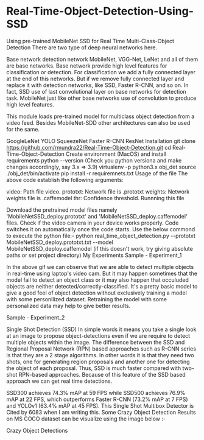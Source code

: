 # Real-Time-Object-Detection-Using-SSD
Using pre-trained MobileNet SSD for Real Time Multi-Class-Object Detection
There are two type of deep neural networks here.

Base network
detection network
MobileNet, VGG-Net, LeNet and all of them are base networks. Base network provide high level features for classification or detection. For classification we add a fully connected layer at the end of this networks. But if we remove fully connected layer and replace it with detection networks, like SSD, Faster R-CNN, and so on. In fact, SSD use of last convolutional layer on base networks for detection task. MobileNet just like other base networks use of convolution to produce high level features.

This module loads pre-trained model for multiclass object detection from a video feed. Besides MobileNet-SDD other architectures can also be used for the same.

GoogleLeNet
YOLO
SqueezeNet
Faster R-CNN
ResNet
Installation
git clone https://github.com/rmundra22/Real-Time-Object-Detection.git
cd Real-Time-Object-Detection
Create environment (MacOS) and install requirements
python --version (Check you python versiona and make changes accordingly, say 3.x => 3.9)
virtualenv -p python3.x obj_det
source ./obj_det/bin/activate
pip install -r requiremnets.txt
Usage of the file
The above code establish the following arguments:

video: Path file video.
prototxt: Network file is .prototxt
weights: Network weights file is .caffemodel
thr: Confidence threshold.
Runnning this file

Download the pretrained model files namely 'MobileNetSSD_deploy.prototxt' and 'MobileNetSSD_deploy.caffemodel' files.
Check if the video camera in your device works properly. Code switches it on automatically once the code starts.
Use the below commond to execute the python file:- python real_time_object_detection.py --prototxt MobileNetSSD_deploy.prototxt.txt --model MobileNetSSD_deploy.caffemodel (if this doesn't work, try giving absolute paths or set project directory)
My Experiments
Sample - Experiment_1

In the above gif we can observe that we are able to detect multiple objects in real-time using laptop's video cam. But it may happen sometimes that the model fail to detect an object class or it may also happen that occuluded objects are neither detected/correctly-classified. It's a pretty basic model to give a good feel of object detection without exclusively training a model with some personilized dataset. Retraining the model with some personalized data may help to give better results.

Sample - Experiment_2

Single Shot Detection (SSD)
In simple words it means you take a single look at an image to propose object-detections even if we are require to detect multiple objects within the image. The difference between the SSD and Regional Proposal Network (RPN) based approaches such as R-CNN series is that they are a 2 stage algorithms. In other words it is that they need two shots, one for generating region proposals and another one for detecting the object of each proposal. Thus, SSD is much faster compared with two-shot RPN-based approaches. Because of this feature of the SSD based approach we can get real time detections.

SSD300 achieves 74.3% mAP at 59 FPS while SSD500 achieves 76.9% mAP at 22 FPS, which outperforms Faster R-CNN (73.2% mAP at 7 FPS) and YOLOv1 (63.4% mAP at 45 FPS). This Single Shot Multibox Detector is Cited by 6083 when I am writing this. Some Crazy Object Detection Results on MS COCO dataset can be visualize using the image below :-

Crazy Object Detections
